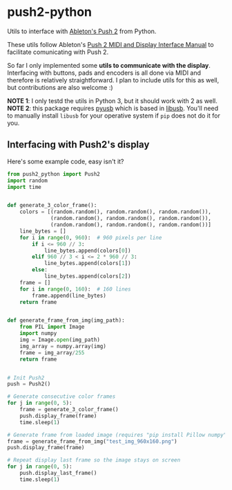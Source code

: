 # push2-python
Utils to interface with [Ableton's Push 2](https://www.ableton.com/en/push/) from Python.

These utils follow Ableton's [Push 2 MIDI and Display Interface Manual](https://github.com/Ableton/push-interface/blob/master/doc/AbletonPush2MIDIDisplayInterface.asc) to facilitate comunicating with Push 2.

So far I only implemented some **utils to communicate with the display**. Interfacing with buttons, pads and encoders is all done via MIDI and therefore is relatively straightforward. I plan to include utils for this as well, but contributions are also welcome :)

**NOTE 1**: I only testd the utils in Python 3, but it should work with 2 as well.
**NOTE 2**: this package requires [pyusb](https://github.com/pyusb/pyusb) which is based in [libusb](https://libusb.info/). You'll need to manually install `libusb` for your operative system if `pip` does not do it for you.


## Interfacing with Push2's display

Here's some example code, easy isn't it?

```python
from push2_python import Push2
import random
import time


def generate_3_color_frame():
    colors = [(random.random(), random.random(), random.random()),
              (random.random(), random.random(), random.random()),
              (random.random(), random.random(), random.random())]
    line_bytes = []
    for i in range(0, 960):  # 960 pixels per line
        if i <= 960 // 3:
            line_bytes.append(colors[0])
        elif 960 // 3 < i <= 2 * 960 // 3:
            line_bytes.append(colors[1])
        else:
            line_bytes.append(colors[2])
    frame = []
    for i in range(0, 160):  # 160 lines
        frame.append(line_bytes)
    return frame


def generate_frame_from_img(img_path):
    from PIL import Image
    import numpy
    img = Image.open(img_path)
    img_array = numpy.array(img)
    frame = img_array/255
    return frame


# Init Push2
push = Push2()

# Generate consecutive color frames
for j in range(0, 5):
    frame = generate_3_color_frame()
    push.display_frame(frame)
    time.sleep(1)

# Generate frame from loaded image (requires "pip install Pillow numpy")
frame = generate_frame_from_img("test_img_960x160.png")
push.display_frame(frame)

# Repeat display last frame so the image stays on screen
for j in range(0, 5):
    push.display_last_frame()
    time.sleep(1)
```
